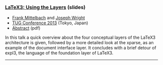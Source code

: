 

###  [LaTeX3: Using the Layers]({{site.baseurl}}/publications/2013-10-24-latex3.pdf) (slides)

+  [Frank Mittelbach]({{site.baseurl}}/about/team/#frank-mittelbach) and [Joseph Wright]({{site.baseurl}}/about/team/#joseph-wright) 
+ [TUG Conference 2013](http://tug.org/tug2013/) (Tokyo, Japan)
+ [Abstract]({{site.baseurl}}/publications/2013-10-24-latex3-abstract.pdf) (pdf)


In this talk a quick overview about the four conceptual layers of the
LaTeX3 architecture is given, followed by a more detailed look at the
xparse, as an example of the document interface layer. It concludes
with a brief detour of expl3, the language of the foundation layer of LaTeX3.

***

